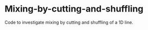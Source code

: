 # Mixing-by-cutting-and-shuffling
Code to investigate mixing by cutting and shuffling of a 1D line. 
